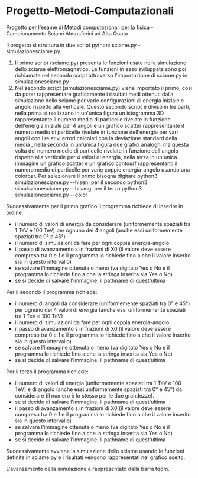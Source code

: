 # Progetto-Metodi-Computazionali
Progetto per l'esame di Metodi computazionali per la fisica - Campionamento Sciami Atmosferici ad Alta Quota

Il progetto si struttura in due script python: sciame.py - simulazionesciame.py.

1) Il primo script (sciame.py) presenta le funzioni usate nella simulazione dello sciame elettromagnetico. Le funzioni in esso sviluppate 
sono poi richiamate nel secondo script attraverso l'importazione di sciame.py in simulazionesciame.py
2) Nel secondo script (simulazionesciame.py) viene importato il primo, così da poter rappresentare graficamente i risultati medi ottenuti dalla simulazione dello sciame per varie
 configurazioni di energia iniziale e angolo rispetto alla verticale. 
Questo secondo script è diviso in tre parti, nella prima si realizzano in un'unica figura un istogramma 3D rappresentante il numero medio di particelle rivelate in funzione dell'energia 
iniziale per 4 angoli e un grafico scatter rappresentante il numero medio di particelle rivelate in funzione dell'energia per vari angoli con i relativi errori calcolati con la deviazione standard della media
, nella seconda in un'unica figura due grafici analoghi ma questa volta del numero medio di particelle rivelate in funzione dell'angolo rispetto alla verticale per 4 valori di energia, 
nella terza in un'unica immagine un grafico scatter e un  grafico contourf rappresentanti  il numero medio di particelle per  varie coppie energia-angolo usando una colorbar.
Per selezionare il primo bisogna digitare python3 simulazionesciame.py --hisen, per il secondo python3 simulazionesciame.py --hisang, per il terzo python3 simulazionesciame.py --color

Successivamente per il primo grafico il programma richiede di inserire in ordine:
- il numero di valori di energia da considerare (uniformemente spaziati tra 1 TeV e 100 TeV) per ognuno dei 4 angoli (anche essi uniformemente spaziati tra 0° e 45°)
- il numero di simulazioni da fare per ogni coppia energia-angolo
- il passo di avanzamento s in frazioni di X0 (il valore deve essere compreso tra 0 e 1 e il programma lo richiede fino a che il valore inserito sia in questo intervallo)
- se salvare l'immagine ottenuta o meno (va digitato Yes o No e il programma lo richiede fino a che la stringa inserita sia Yes o No)
- se si decide di salvare l'immagine, il pathname di quest'ultima

Per il secondo il programma richiede:
- il numero di angoli da considerare (uniformemente spaziati tra 0° e 45°) per ognuno dei 4 valori di energia (anche essi uniformemente spaziati tra 1 TeV e 100 TeV)
- il numero di simulazioni da fare per ogni coppia energia-angolo
- il passo di avanzamento s  in frazioni di X0 (il valore deve essere compreso tra 0 e 1 e il programma lo richiede fino a che il valore inserito sia in questo intervallo)
- se salvare l'immagine ottenuta o meno (va digitato Yes o No e il programma lo richiede fino a che la stringa inserita sia Yes o No)
- se si decide di salvare l'immagine, il pathname di quest'ultima

Per il terzo il programma richiede:
- il numero di valori di energia (uniformemente spaziati tra 1 TeV e 100 TeV) e di angolo (anche essi uniformemente spaziati tra 0° e 45°) da considerare (il numero è lo stesso per le due
grandezze).
- se si decide di salvare l'immagine, il pathname di quest'ultima
- il passo di avanzamento  s in frazioni di X0 (il valore deve essere compreso tra 0 e 1 e il programma lo richiede fino a che il valore inserito sia in questo intervallo)
- se salvare l'immagine ottenuta o meno (va digitato Yes o No e il programma lo richiede fino a che la stringa inserita sia Yes o No)
- se si decide di salvare l'immagine, il pathname di quest'ultima

Successivamente avviene la simulazione dello sciame usando le funzioni definite in sciame.py e i risultati vengono rappresentati nel grafico scelto.

L'avanzamento della simulazione è rappresentato  dalla barra tqdm.
